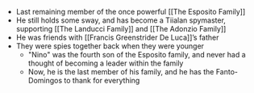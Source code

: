 - Last remaining member of the once powerful [[The Esposito Family]]
- He still holds some sway, and has become a Tiialan spymaster, supporting [[The Landucci Family]] and [[The Adonzio Family]]
- He was friends with [[Francis Greenstrider De Luca]]’s father
- They were spies together back when they were younger
	- "Nino" was the fourth son of the Esposito family, and never had a thought of becoming a leader within the family
	- Now, he is the last member of his family, and he has the Fanto-Domingos to thank for everything